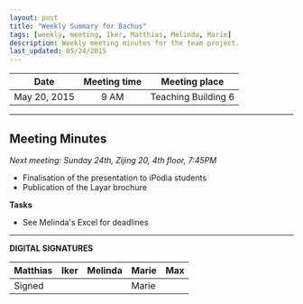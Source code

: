 ```yaml
---
layout: post
title: "Weekly Summary for Bachus"
tags: [weekly, meeting, Iker, Matthias, Melinda, Marie]
description: Weekly meeting minutes for the team project.
last_updated: 05/24/2015
---
```


|**Date** |**Meeting time**|**Meeting place**
| ------------- |:----------------:|:-------:
|May 20, 2015| 9 AM | Teaching Building 6

----------

Meeting Minutes
------
*Next meeting: Sunday 24th, Zijing 20, 4th floor, 7:45PM*

* Finalisation of the presentation to iPodia students
* Publication of the Layar brochure

**Tasks**

* See Melinda's Excel for deadlines

----------

**DIGITAL SIGNATURES**

|**Matthias** |**Iker**|**Melinda**|**Marie**|**Max**|
|----------------|----------------|----------------|----------------|----------------|
|Signed | | |Marie | |
